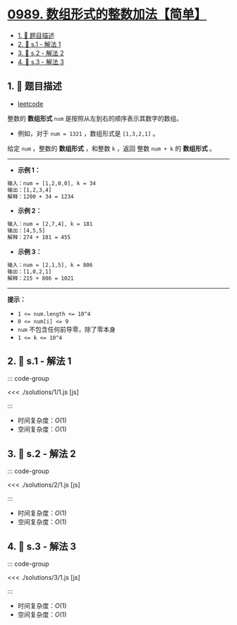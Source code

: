 # [0989. 数组形式的整数加法【简单】](https://github.com/tnotesjs/TNotes.leetcode/tree/main/notes/0989.%20%E6%95%B0%E7%BB%84%E5%BD%A2%E5%BC%8F%E7%9A%84%E6%95%B4%E6%95%B0%E5%8A%A0%E6%B3%95%E3%80%90%E7%AE%80%E5%8D%95%E3%80%91)

<!-- region:toc -->

- [1. 📝 题目描述](#1--题目描述)
- [2. 🎯 s.1 - 解法 1](#2--s1---解法-1)
- [3. 🎯 s.2 - 解法 2](#3--s2---解法-2)
- [4. 🎯 s.3 - 解法 3](#4--s3---解法-3)

<!-- endregion:toc -->

## 1. 📝 题目描述

- [leetcode](https://leetcode.cn/problems/add-to-array-form-of-integer/)

整数的 **数组形式** `num` 是按照从左到右的顺序表示其数字的数组。

- 例如，对于 `num = 1321` ，数组形式是 `[1,3,2,1]` 。

给定 `num` ，整数的 **数组形式** ，和整数 `k` ，返回 整数 `num + k` 的 **数组形式** 。

---

- **示例 1：**

```txt
输入：num = [1,2,0,0], k = 34
输出：[1,2,3,4]
解释：1200 + 34 = 1234
```

- **示例 2：**

```txt
输入：num = [2,7,4], k = 181
输出：[4,5,5]
解释：274 + 181 = 455
```

- **示例 3：**

```txt
输入：num = [2,1,5], k = 806
输出：[1,0,2,1]
解释：215 + 806 = 1021
```

---

**提示：**

- `1 <= num.length <= 10^4`
- `0 <= num[i] <= 9`
- `num` 不包含任何前导零，除了零本身
- `1 <= k <= 10^4`

## 2. 🎯 s.1 - 解法 1

::: code-group

<<< ./solutions/1/1.js [js]

:::

- 时间复杂度：$O(1)$
- 空间复杂度：$O(1)$

## 3. 🎯 s.2 - 解法 2

::: code-group

<<< ./solutions/2/1.js [js]

:::

- 时间复杂度：$O(1)$
- 空间复杂度：$O(1)$

## 4. 🎯 s.3 - 解法 3

::: code-group

<<< ./solutions/3/1.js [js]

:::

- 时间复杂度：$O(1)$
- 空间复杂度：$O(1)$
